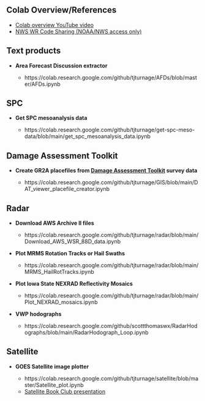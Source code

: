 ## Colab Overview/References

<ul>
<li><a href="https://www.youtube.com/watch?v=g0xu9DA4gDw" target="_blank">Colab overview YouTube video</a></li>
<li><a href="https://sites.google.com/a/noaa.gov/nws-wr-stid/projects/code-sharing" target="_blank">NWS WR Code Sharing (NOAA/NWS access only)</a></li>
</ul>


## Text products 
<ul>
  <li><b>Area Forecast Discussion extractor</b></li>
  <ul><li>https://colab.research.google.com/github/tjturnage/AFDs/blob/master/AFDs.ipynb</li></ul>
</ul>

## SPC 
<ul>
  <li><b>Get SPC mesoanalysis data</b></li>
  <ul><li>https://colab.research.google.com/github/tjturnage/get-spc-meso-data/blob/main/get_spc_mesoanalysis_data.ipynb</li></ul>
</ul>

## Damage Assessment Toolkit  

<ul>
  <li><b>Create GR2A placefiles from <a href="https://apps.dat.noaa.gov/StormDamage/DamageViewer/" target="_blank">Damage Assessment Toolkit</a> survey data</b></li>
  <ul><li>https://colab.research.google.com/github/tjturnage/GIS/blob/main/DAT_viewer_placefile_creator.ipynb</li></ul>
</ul>


## Radar 
<ul>
  <li><b>Download AWS Archive II files</b></li>
  <ul><li> https://colab.research.google.com/github/tjturnage/radar/blob/main/Download_AWS_WSR_88D_data.ipynb</li></ul>
</ul>

<ul>
  <li><b>Plot MRMS Rotation Tracks or Hail Swaths</b></li>
  <ul><li>https://colab.research.google.com/github/tjturnage/radar/blob/main/MRMS_HailRotTracks.ipynb</li></ul>
</ul>

<ul>
<li><b>Plot Iowa State NEXRAD Reflectivity Mosaics</b></li>  
<ul><li>https://colab.research.google.com/github/tjturnage/radar/blob/main/Plot_NEXRAD_mosaics.ipynb</li></ul>
</ul>

<ul>
<li><b>VWP hodographs</b></li>  
<ul><li>https://colab.research.google.com/github/scottthomaswx/RadarHodographs/blob/main/RadarHodograph_Loop.ipynb</li></ul>
</ul>


## Satellite

<ul>
<li><b>GOES Satellite image plotter</b></li>
<ul><li>https://colab.research.google.com/github/tjturnage/satellite/blob/master/Satellite_plot.ipynb</li>
<li><a href="https://www.youtube.com/watch?v=_uSjRsQaD0g" target="_blank">Satellite Book Club presentation</a></li></ul>
</ul>
